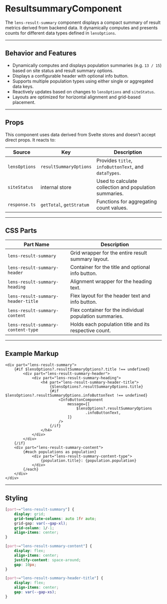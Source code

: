 # ResultsummaryComponent

The `lens-result-summary` component displays a compact summary of result metrics derived from backend data. It dynamically computes and presents counts for different data types defined in `lensOptions`.

---

## Behavior and Features

- Dynamically computes and displays population summaries (e.g. `13 / 15`) based on site status and result summary options.
- Displays a configurable header with optional info button.
- Supports multiple population types using either single or aggregated data keys.
- Reactively updates based on changes to `lensOptions` and `siteStatus`.
- Layouts are optimized for horizontal alignment and grid-based placement.

---

## Props

This component uses data derived from Svelte stores and doesn’t accept direct props. It reacts to:

| Source        | Key                      | Description                                            |
| ------------- | ------------------------ | ------------------------------------------------------ |
| `lensOptions` | `resultSummaryOptions`   | Provides `title`, `infoButtonText`, and `dataTypes`.   |
| `siteStatus`  | internal store           | Used to calculate collection and population summaries. |
| `response.ts` | `getTotal`, `getStratum` | Functions for aggregating count values.                |

---

## CSS Parts

| Part Name                          | Description                                             |
| ---------------------------------- | ------------------------------------------------------- |
| `lens-result-summary`              | Grid wrapper for the entire result summary layout.      |
| `lens-result-summary-header`       | Container for the title and optional info button.       |
| `lens-result-summary-heading`      | Alignment wrapper for the heading text.                 |
| `lens-result-summary-header-title` | Flex layout for the header text and info button.        |
| `lens-result-summary-content`      | Flex container for the individual population summaries. |
| `lens-result-summary-content-type` | Holds each population title and its respective count.   |

---

## Example Markup

```svelte
<div part="lens-result-summary">
    {#if $lensOptions?.resultSummaryOptions?.title !== undefined}
        <div part="lens-result-summary-header">
            <div part="lens-result-summary-heading">
                <h4 part="lens-result-summary-header-title">
                    {$lensOptions?.resultSummaryOptions.title}
                    {#if $lensOptions?.resultSummaryOptions.infoButtonText !== undefined}
                        <InfoButtonComponent
                            message={[
                                $lensOptions?.resultSummaryOptions
                                    .infoButtonText,
                            ]}
                        />
                    {/if}
                </h4>
            </div>
        </div>
    {/if}
    <div part="lens-result-summary-content">
        {#each populations as population}
            <div part="lens-result-summary-content-type">
                {population.title}: {population.population}
            </div>
        {/each}
    </div>
</div>
```

---

## Styling

```css
[part~="lens-result-summary"] {
    display: grid;
    grid-template-columns: auto 1fr auto;
    grid-gap: var(--gap-xl);
    grid-column: 1/-1;
    align-items: center;
}

[part~="lens-result-summary-content"] {
    display: flex;
    align-items: center;
    justify-content: space-around;
    gap: 10px;
}

[part~="lens-result-summary-header-title"] {
    display: flex;
    align-items: center;
    gap: var(--gap-xs);
}
```

